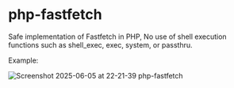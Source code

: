 # php-fastfetch
Safe implementation of Fastfetch in PHP,
No use of shell execution functions such as shell_exec, exec, system, or passthru.

Example:

![Screenshot 2025-06-05 at 22-21-39 php-fastfetch](https://github.com/user-attachments/assets/375ff494-5e48-4d8f-902f-9ffde1ef7b89)
